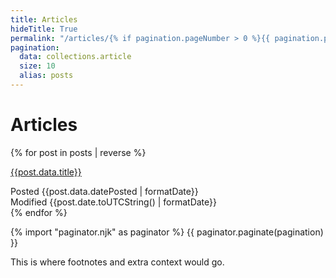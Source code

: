 ```yaml
---
title: Articles
hideTitle: True
permalink: "/articles/{% if pagination.pageNumber > 0 %}{{ pagination.pageNumber + 1 }}/{% endif %}index.html"
pagination:
  data: collections.article
  size: 10 
  alias: posts
---
```


# Articles

{% for post in posts | reverse %}
<div class="flex justify-between items-center">

[{{post.data.title}}]({{site.baseUrl}}{{post.url}})

  <div class="text-sm text-gray-600 flex flex-col items-end">
  <div>Posted {{post.data.datePosted | formatDate}}</div>
  <div>Modified {{post.date.toUTCString() | formatDate}}</div>
  </div>
</div>
{% endfor %}

{% import "paginator.njk" as paginator %}
{{ paginator.paginate(pagination) }}

<div id="auxiliary-content" class="hidden">
This is where footnotes and extra context would go.
</div>
